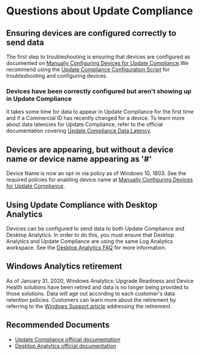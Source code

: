 
<properties
pageTitle="Questions about Update Compliance"
description="Questions about Update Compliance"
service="microsoft.operationalinsights"
resource="workspaces"
symptomID=""
infoBubbleText=""
authors="jaimeo, chinglis"
ms.author="jaimeo, chinglis"
displayorder=""
selfHelpType="generic"
supportTopicIds="32612530"
resourceTags=""
productPesIds="15725"
cloudEnvironments="Public, Fairfax"
    articleId="1776cd2c-92b4-400e-9277-38ad60f8d03b"
    ownershipId="AzureMonitoring_LogAnalytics"
/>

# Questions about Update Compliance

## Ensuring devices are configured correctly to send data

The first step to troubleshooting is ensuring that devices are configured as documented on [Manually Configuring Devices for Update Compliance](https://docs.microsoft.com/windows/deployment/update/update-compliance-configuration-manual).We recommend using the [Update Compliance Configuration Script](https://docs.microsoft.com/windows/deployment/update/update-compliance-configuration-script) for troubleshooting and configuring devices.

### Devices have been correctly configured but aren't showing up in Update Compliance

It takes some time for data to appear in Update Compliance for the first time and if a Commercial ID has recently changed for a device. To learn more about data latencies for Update Compliance, refer to the official documentation covering [Update Compliance Data Latency](https://docs.microsoft.com/windows/deployment/update/update-compliance-using#update-compliance-data-latency).

## Devices are appearing, but without a device name or device name appearing as '#'

Device Name is now an opt-in via policy as of Windows 10, 1803. See the required policies for enabling device name at [Manually Configuring Devices for Update Compliance](https://docs.microsoft.com/windows/deployment/update/update-compliance-configuration-manual).

## Using Update Compliance with Desktop Analytics

Devices can be configured to send data to both Update Compliance and Desktop Analytics. In order to do this, you must ensure that Desktop Analytics and Update Compliance are using the same Log Analytics workspace. See the [Desktop Analytics FAQ](https://docs.microsoft.com/configmgr/desktop-analytics/faq) for more information.

## Windows Analytics retirement

As of January 31, 2020, Windows Analytics: Upgrade Readiness and Device Health solutions have been retired and data is no longer being provided to those solutions. Data will age out according to each customer's data retention policies. Customers can learn more about the retirement by referring to the [Windows Support article](https://support.microsoft.com/help/4521815/windows-analytics-retirement) addressing the retirement.

## **Recommended Documents**

* [Update Compliance official documentation](https://docs.microsoft.com/windows/deployment/update/update-compliance-monitor)
* [Desktop Analytics official documentation](https://docs.microsoft.com/configmgr/desktop-analytics/)
